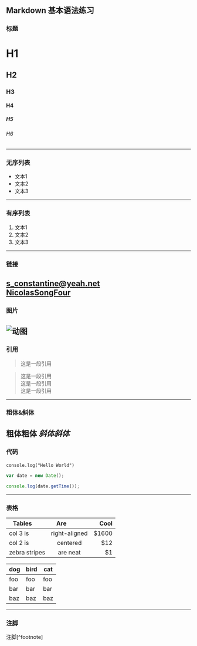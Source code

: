 ## Markdown 基本语法练习  
  
### 标题
# H1  
## H2  
### H3  
#### H4  
##### H5  
###### H6  
---

### 无序列表
- 文本1
- 文本2
- 文本3  
---

### 有序列表
1. 文本1
2. 文本2
3. 文本3  
---
  
### 链接
<s_constantine@yeah.net>  
[NicolasSongFour](https://github.com/NicolasSongFour/test)  
---   

### 图片
![动图](https://github.com/javaSwing/NeteaseCloudWebApp/raw/master/screenshots/3.gif)
---

### 引用
> 这是一段引用  

> 这是一段引用  
> 这是一段引用  
> 这是一段引用  
---  

### 粗体&斜体
**粗体粗体**
*斜体斜体*  
---  

### 代码
`console.log("Hello World")`  

``` javascript
var date = new Date();

console.log(date.getTime());
```  
---

### 表格
| Tables        | Are           | Cool  |
| ------------- |:-------------:| -----:|
| col 3 is      | right-aligned | $1600 |
| col 2 is      | centered      |   $12 |
| zebra stripes | are neat      |    $1 |  

dog | bird | cat
----|------|----
foo | foo  | foo
bar | bar  | bar
baz | baz  | baz  
---

### 注脚
注脚[^footnote]
